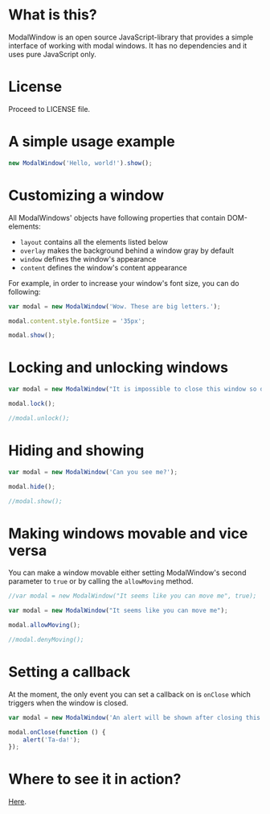 # What is this?

ModalWindow is an open source JavaScript-library that provides a simple interface of working with modal windows. It has no dependencies and it uses pure JavaScript only.

# License

Proceed to LICENSE file.

# A simple usage example

```js
new ModalWindow('Hello, world!').show();
```

# Customizing a window

All ModalWindows' objects have following properties that contain DOM-elements:

* `layout` contains all the elements listed below
* `overlay` makes the background behind a window gray by default
* `window` defines the window's appearance
* `content` defines the window's content appearance

For example, in order to increase your window's font size, you can do following: 

```js
var modal = new ModalWindow('Wow. These are big letters.');

modal.content.style.fontSize = '35px';

modal.show();
```

# Locking and unlocking windows

```js
var modal = new ModalWindow("It is impossible to close this window so don't even try to");

modal.lock();

//modal.unlock();
```

# Hiding and showing

```js
var modal = new ModalWindow('Can you see me?');

modal.hide();

//modal.show();
```

# Making windows movable and vice versa

You can make a window movable either setting ModalWindow's second parameter to `true` or by calling the `allowMoving` method.

```js
//var modal = new ModalWindow("It seems like you can move me", true);

var modal = new ModalWindow("It seems like you can move me");

modal.allowMoving();

//modal.denyMoving();
```

# Setting a callback

At the moment, the only event you can set a callback on is `onClose` which triggers when the window is closed.

```js
var modal = new ModalWindow('An alert will be shown after closing this window.');

modal.onClose(function () {
    alert('Ta-da!');
});
```

# Where to see it in action?

[Here](http://razip.github.io/ModalWindow/).